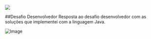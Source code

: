 ![](https://github.com/user-attachments/assets/b462b3a0-b776-420b-8765-2d1b212d41d6)

##Desafio Desenvolvedor
Resposta ao desafio desenvolvedor com as soluções que implementei com a linguagem Java.


![Image](https://github.com/user-attachments/assets/8957ff9a-dcbd-4ec0-83ee-a0f358ef0cb0)

